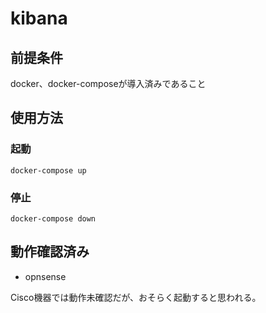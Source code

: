 # kibana
## 前提条件
docker、docker-composeが導入済みであること
## 使用方法
### 起動
```
docker-compose up
```
### 停止
```
docker-compose down
```

## 動作確認済み
* opnsense

Cisco機器では動作未確認だが、おそらく起動すると思われる。


